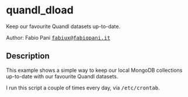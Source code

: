 # quandl_dload
Keep our favourite Quandl datasets up-to-date.

Author: Fabio Pani <tt><fabiux@fabiopani.it></tt>

## Description
This example shows a simple way to keep our local MongoDB collections up-to-date with our favourite Quandl datasets.

I run this script a couple of times every day, via <tt>/etc/crontab</tt>.